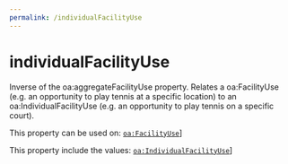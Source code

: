 ```yaml
---
permalink: /individualFacilityUse
---
```


# individualFacilityUse
Inverse of the oa:aggregateFacilityUse property. Relates a oa:FacilityUse (e.g. an opportunity to play tennis at a specific location) to an oa:IndividualFacilityUse (e.g. an opportunity to play tennis on a specific court).

This property can be used on: [`oa:FacilityUse`](https://openactive.io/FacilityUse)]

This property include the values: [`oa:IndividualFacilityUse`](https://openactive.io/IndividualFacilityUse)]
